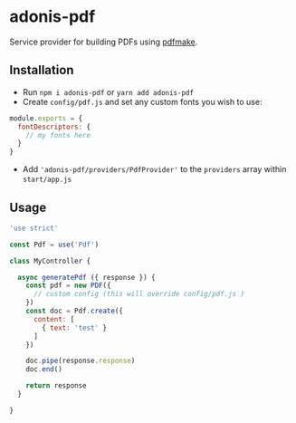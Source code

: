 # adonis-pdf

Service provider for building PDFs using [pdfmake](http://pdfmake.org/).

## Installation
- Run `npm i adonis-pdf` or `yarn add adonis-pdf`
- Create `config/pdf.js` and set any custom fonts you wish to use:
```js
module.exports = {
  fontDescriptors: {
    // my fonts here
  }
}
```
- Add `'adonis-pdf/providers/PdfProvider'` to the `providers` array within `start/app.js`

## Usage
```js
'use strict'

const Pdf = use('Pdf')

class MyController {

  async generatePdf ({ response }) {
    const pdf = new PDF({
      // custom config (this will override config/pdf.js )
    })
    const doc = Pdf.create({
      content: [
        { text: 'test' }
      ]
    })

    doc.pipe(response.response)
    doc.end()

    return response
  }

}
```
